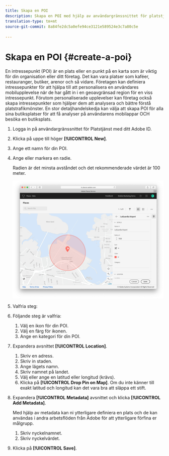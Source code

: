 ```yaml
---
title: Skapa en POI
description: Skapa en POI med hjälp av användargränssnittet för platstjänster.
translation-type: tm+mt
source-git-commit: 8a84fe2dc5a0efe94ce3121e589524e3c7a80c5e

---
```



# Skapa en POI {#create-a-poi}

En intressepunkt (POI) är en plats eller en punkt på en karta som är viktig för din organisation eller ditt företag. Det kan vara platser som kaféer, restauranger, butiker, arenor och så vidare. Företagen kan definiera intressepunkter för att hjälpa till att personalisera en användares mobilupplevelse när de har gått in i en geoavgränsad region för en viss intressepunkt. Förutom personaliserade upplevelser kan företag också skapa intressepunkter som hjälper dem att analysera och bättre förstå platstrafikmönster. En stor detaljhandelskedja kan välja att skapa POI för alla sina butiksplatser för att få analyser på användarens mobilappar OCH besöka en butiksplats.

1. Logga in på användargränssnittet för Platstjänst med ditt Adobe ID.
1. Klicka på uppe till höger **[!UICONTROL New]**.
1. Ange ett namn för din POI.
1. Ange eller markera en radie.

   Radien är det minsta avståndet och det rekommenderade värdet är 100 meter.

   ![definiera en POI](/help/assets/define_poi.png)

1. Valfria steg:
1. Följande steg är valfria:

   1. Välj en ikon för din POI.
   1. Välj en färg för ikonen.
   1. Ange en kategori för din POI.

1. Expandera avsnittet **[!UICONTROL Location]**.

   1. Skriv en adress.
   1. Skriv in staden.
   1. Ange lägets namn.
   1. Skriv namnet på landet.
   1. Välj eller ange en latitud eller longitud (krävs).
   1. Klicka på **[!UICONTROL Drop Pin on Map]**.
   Om du inte känner till exakt latitud och longitud kan det vara bra att släppa ett stift.

1. Expandera **[!UICONTROL Metadata]** avsnittet och klicka **[!UICONTROL Add Metadata]**.

   Med hjälp av metadata kan ni ytterligare definiera en plats och de kan användas i andra arbetsflöden från Adobe för att ytterligare förfina er målgrupp.

   1. Skriv nyckelnamnet.
   1. Skriv nyckelvärdet.

1. Klicka på **[!UICONTROL  Save]**.
